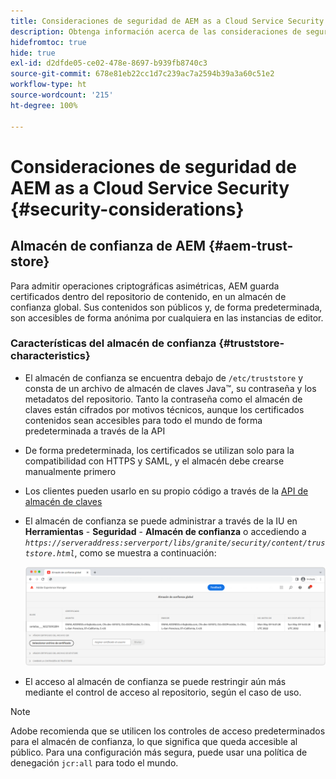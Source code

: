 ```yaml
---
title: Consideraciones de seguridad de AEM as a Cloud Service Security
description: Obtenga información acerca de las consideraciones de seguridad importantes al utilizar AEM as a Cloud Service.
hidefromtoc: true
hide: true
exl-id: d2dfde05-ce02-478e-8697-b939fb8740c3
source-git-commit: 678e81eb22cc1d7c239ac7a2594b39a3a60c51e2
workflow-type: ht
source-wordcount: '215'
ht-degree: 100%

---
```


# Consideraciones de seguridad de AEM as a Cloud Service Security {#security-considerations}

## Almacén de confianza de AEM {#aem-trust-store}

Para admitir operaciones criptográficas asimétricas, AEM guarda certificados dentro del repositorio de contenido, en un almacén de confianza global. Sus contenidos son públicos y, de forma predeterminada, son accesibles de forma anónima por cualquiera en las instancias de editor.

### Características del almacén de confianza {#truststore-characteristics}

* El almacén de confianza se encuentra debajo de `/etc/truststore` y consta de un archivo de almacén de claves Java™, su contraseña y los metadatos del repositorio. Tanto la contraseña como el almacén de claves están cifrados por motivos técnicos, aunque los certificados contenidos sean accesibles para todo el mundo de forma predeterminada a través de la API
* De forma predeterminada, los certificados se utilizan solo para la compatibilidad con HTTPS y SAML, y el almacén debe crearse manualmente primero
* Los clientes pueden usarlo en su propio código a través de la [API de almacén de claves](https://developer.adobe.com/experience-manager/reference-materials/6-5/javadoc/com/adobe/granite/keystore/KeyStoreService.html#getTrustStore-org.apache.sling.api.resource.ResourceResolver-)
* El almacén de confianza se puede administrar a través de la IU en **Herramientas** - **Seguridad** - **Almacén de confianza** o accediendo a *`https://serveraddress:serverport/libs/granite/security/content/truststore.html`*, como se muestra a continuación:

  ![Administración del almacén de confianza](/help/security/assets/global-trust-store-modified.png)

* El acceso al almacén de confianza se puede restringir aún más mediante el control de acceso al repositorio, según el caso de uso.

>[!NOTE]
>
>Adobe recomienda que se utilicen los controles de acceso predeterminados para el almacén de confianza, lo que significa que queda accesible al público. Para una configuración más segura, puede usar una política de denegación `jcr:all` para todo el mundo. 

<!--
Commenting out section for now as requested by Lars

## Anonymous Permission Hardening Package {#anonymous-permission-hardening-package}

For more information on the Anonymous Hardening Package, see [Security Checklist](https://experienceleague.adobe.com/docs/experience-manager-65/administering/security/security-checklist.html#anonymous-permission-hardening-package).
-->
